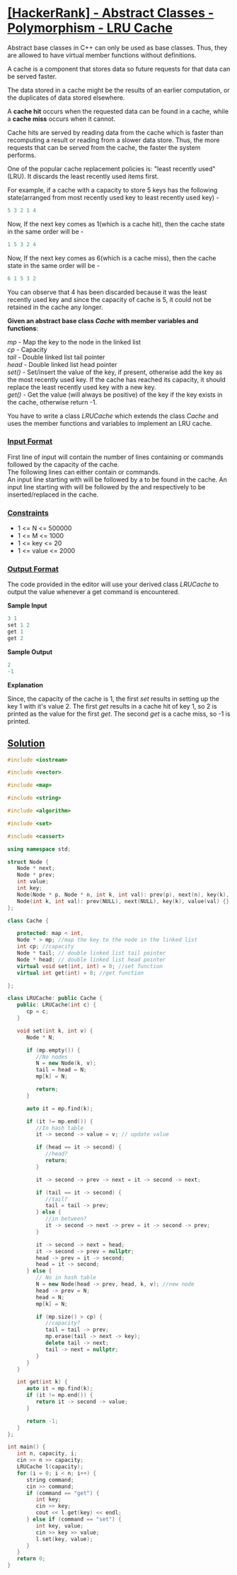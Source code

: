 # [[HackerRank] - Abstract Classes - Polymorphism - LRU Cache](#hackerrank-abstract-classes-polymorphism-lru-cache)


Abstract base classes in C++ can only be used as base classes. Thus, they are allowed to have virtual member functions without definitions.

A cache is a component that stores data so future requests for that data can be served faster. 

The data stored in a cache might be the results of an earlier computation, or the duplicates of data stored elsewhere. 

A **cache hit** occurs when the requested data can be found in a cache, while a **cache miss** occurs when it cannot. 

Cache hits are served by reading data from the cache which is faster than recomputing a result or reading from a slower data store. Thus, the more requests that can be served from the cache, the faster the system performs.

One of the popular cache replacement policies is: "least recently used" (LRU). It discards the least recently used items first.

For example, if a cache with a capacity to store 5 keys has the following state(arranged from most recently used key to least recently used key) -

```c++
5 3 2 1 4
```

Now, If the next key comes as 1(which is a cache hit), then the cache state in the same order will be -

```c++
1 5 3 2 4
```

Now, If the next key comes as 6(which is a cache miss), then the cache state in the same order will be -

```c++
6 1 5 3 2
```

You can observe that 4 has been discarded because it was the least recently used key and since the capacity of cache is 5, it could not be retained in the cache any longer.

**Given an abstract base class  _Cache_  with member variables and functions**:  

_mp_  - Map the key to the node in the linked list  
_cp_  - Capacity  
_tail_  - Double linked list tail pointer  
_head_  - Double linked list head pointer  
_set()_  - Set/insert the value of the key, if present, otherwise add the key as the most recently used key. If the cache has reached its capacity, it should replace the least recently used key with a new key.  
_get()_  - Get the value (will always be positive) of the key if the key exists in the cache, otherwise return -1.  

You have to write a class  _LRUCache_  which extends the class  _Cache_  and uses the member functions and variables to implement an LRU cache.

### [**Input Format**](#input-format)

First line of input will contain the  number of lines containing  or  commands followed by the capacity  of the cache.  
The following  lines can either contain  or  commands.  
An input line starting with  will be followed by a  to be found in the cache. An input line starting with  will be followed by the  and  respectively to be inserted/replaced in the cache.

### [**Constraints**](#constraints)
- 1 <= N <= 500000
- 1 <= M <= 1000
- 1 <= key <= 20
- 1 <= value <= 2000

### [**Output Format**](#output-format)

The code provided in the editor will use your derived class  _LRUCache_  to output the value whenever a get command is encountered.

**Sample Input**

```c++
3 1
set 1 2
get 1
get 2
```

**Sample Output**

```c++
2
-1
```

**Explanation**

Since, the capacity of the cache is 1, the first  _set_  results in setting up the key 1 with it's value 2. The first  _get_  results in a cache hit of key 1, so 2 is printed as the value for the first  _get_. The second  _get_  is a cache miss, so -1 is printed.

## [Solution](#solution)


```c++
#include <iostream>

#include <vector>

#include <map>

#include <string>

#include <algorithm>

#include <set>

#include <cassert>

using namespace std;

struct Node {
   Node * next;
   Node * prev;
   int value;
   int key;
   Node(Node * p, Node * n, int k, int val): prev(p), next(n), key(k), value(val) {};
   Node(int k, int val): prev(NULL), next(NULL), key(k), value(val) {};
};

class Cache {

   protected: map < int,
   Node * > mp; //map the key to the node in the linked list
   int cp; //capacity
   Node * tail; // double linked list tail pointer
   Node * head; // double linked list head pointer
   virtual void set(int, int) = 0; //set function
   virtual int get(int) = 0; //get function

};

class LRUCache: public Cache {
   public: LRUCache(int c) {
      cp = c;
   }

   void set(int k, int v) {
      Node * N;

      if (mp.empty()) {
         //No nodes 
         N = new Node(k, v);
         tail = head = N;
         mp[k] = N;

         return;
      }

      auto it = mp.find(k);

      if (it != mp.end()) {
         //In hash table
         it -> second -> value = v; // update value

         if (head == it -> second) {
            //head?
            return;
         }

         it -> second -> prev -> next = it -> second -> next;

         if (tail == it -> second) {
            //tail?
            tail = tail -> prev;
         } else {
            //in between?
            it -> second -> next -> prev = it -> second -> prev;
         }

         it -> second -> next = head;
         it -> second -> prev = nullptr;
         head -> prev = it -> second;
         head = it -> second;
      } else {
         // No in hash table
         N = new Node(head -> prev, head, k, v); //new node
         head -> prev = N;
         head = N;
         mp[k] = N;

         if (mp.size() > cp) {
            //capacity?
            tail = tail -> prev;
            mp.erase(tail -> next -> key);
            delete tail -> next;
            tail -> next = nullptr;
         }
      }
   }

   int get(int k) {
      auto it = mp.find(k);
      if (it != mp.end()) {
         return it -> second -> value;
      }

      return -1;
   }
};

int main() {
   int n, capacity, i;
   cin >> n >> capacity;
   LRUCache l(capacity);
   for (i = 0; i < n; i++) {
      string command;
      cin >> command;
      if (command == "get") {
         int key;
         cin >> key;
         cout << l.get(key) << endl;
      } else if (command == "set") {
         int key, value;
         cin >> key >> value;
         l.set(key, value);
      }
   }
   return 0;
}
```

